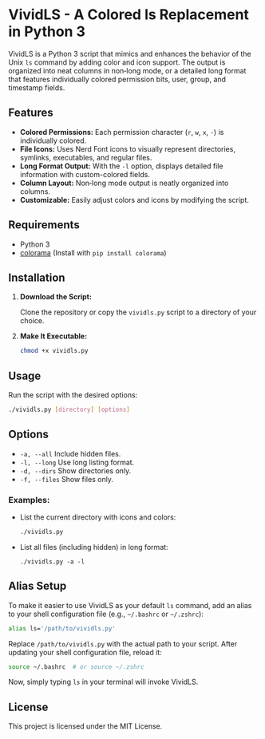# VividLS - A Colored ls Replacement in Python 3

VividLS is a Python 3 script that mimics and enhances the behavior of the Unix `ls` command by adding color and icon support. The output is organized into neat columns in non‑long mode, or a detailed long format that features individually colored permission bits, user, group, and timestamp fields.

## Features

- **Colored Permissions:** Each permission character (`r`, `w`, `x`, `-`) is individually colored.
- **File Icons:** Uses Nerd Font icons to visually represent directories, symlinks, executables, and regular files.
- **Long Format Output:** With the `-l` option, displays detailed file information with custom-colored fields.
- **Column Layout:** Non‑long mode output is neatly organized into columns.
- **Customizable:** Easily adjust colors and icons by modifying the script.

## Requirements

- Python 3
- [colorama](https://pypi.org/project/colorama/) (Install with `pip install colorama`)

## Installation

1. **Download the Script:**

   Clone the repository or copy the `vividls.py` script to a directory of your choice.

2. **Make It Executable:**

   ```bash
   chmod +x vividls.py
   ```

## Usage

  Run the script with the desired options:

   ```bash
   ./vividls.py [directory] [options]
   ```

## Options

   - `-a, --all`    Include hidden files.
   - `-l, --long`    Use long listing format.
   - `-d, --dirs`    Show directories only.
   - `-f, --files`    Show files only.

### Examples:

  - List the current directory with icons and colors:
    ```bash
    ./vividls.py
    ```

  - List all files (including hidden) in long format:
    ```
    ./vividls.py -a -l
    ```

## Alias Setup

To make it easier to use VividLS as your default `ls` command, add an alias to your shell configuration file (e.g., `~/.bashrc` or `~/.zshrc`):
```bash
alias ls='/path/to/vividls.py'
```

Replace `/path/to/vividls.py` with the actual path to your script. After updating your shell configuration file, reload it:

```bash
source ~/.bashrc  # or source ~/.zshrc
```

Now, simply typing `ls` in your terminal will invoke VividLS.


## License

This project is licensed under the MIT License.
